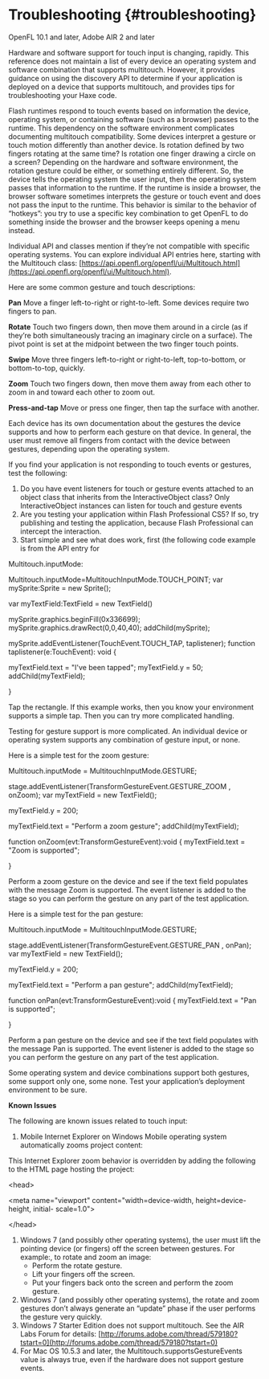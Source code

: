 # Troubleshooting {#troubleshooting}

OpenFL 10.1 and later, Adobe AIR 2 and later

Hardware and software support for touch input is changing, rapidly. This reference does not maintain a list of every device an operating system and software combination that supports multitouch. However, it provides guidance on using the discovery API to determine if your application is deployed on a device that supports multitouch, and provides tips for troubleshooting your Haxe code.

Flash runtimes respond to touch events based on information the device, operating system, or containing software (such as a browser) passes to the runtime. This dependency on the software environment complicates documenting multitouch compatibility. Some devices interpret a gesture or touch motion differently than another device. Is rotation defined by two fingers rotating at the same time? Is rotation one finger drawing a circle on a screen? Depending on the hardware and software environment, the rotation gesture could be either, or something entirely different. So, the device tells the operating system the user input, then the operating system passes that information to the runtime. If the runtime is inside a browser, the browser software sometimes interprets the gesture or touch event and does not pass the input to the runtime. This behavior is similar to the behavior of “hotkeys”: you try to use a specific key combination to get OpenFL to do something inside the browser and the browser keeps opening a menu instead.

Individual API and classes mention if they’re not compatible with specific operating systems. You can explore individual API entries here, starting with the Multitouch class: [https://api.openfl.org/openfl/ui/Multitouch.html](https://api.openfl.org/openfl/ui/Multitouch.html).

Here are some common gesture and touch descriptions:

**Pan** Move a finger left-to-right or right-to-left. Some devices require two fingers to pan.

**Rotate** Touch two fingers down, then move them around in a circle (as if they’re both simultaneously tracing an imaginary circle on a surface). The pivot point is set at the midpoint between the two finger touch points.

**Swipe** Move three fingers left-to-right or right-to-left, top-to-bottom, or bottom-to-top, quickly.

**Zoom** Touch two fingers down, then move them away from each other to zoom in and toward each other to zoom out.

**Press-and-tap** Move or press one finger, then tap the surface with another.

Each device has its own documentation about the gestures the device supports and how to perform each gesture on that device. In general, the user must remove all fingers from contact with the device between gestures, depending upon the operating system.

If you find your application is not responding to touch events or gestures, test the following:

1.  Do you have event listeners for touch or gesture events attached to an object class that inherits from the InteractiveObject class? Only InteractiveObject instances can listen for touch and gesture events
2.  Are you testing your application within Flash Professional CS5? If so, try publishing and testing the application, because Flash Professional can intercept the interaction.
3.  Start simple and see what does work, first (the following code example is from the API entry for

Multitouch.inputMode:

Multitouch.inputMode=MultitouchInputMode.TOUCH_POINT; var mySprite:Sprite = new Sprite();

var myTextField:TextField = new TextField()

mySprite.graphics.beginFill(0x336699); mySprite.graphics.drawRect(0,0,40,40); addChild(mySprite);

mySprite.addEventListener(TouchEvent.TOUCH_TAP, taplistener); function taplistener(e:TouchEvent): void {

myTextField.text = &quot;I&#039;ve been tapped&quot;; myTextField.y = 50; addChild(myTextField);

}

Tap the rectangle. If this example works, then you know your environment supports a simple tap. Then you can try more complicated handling.

Testing for gesture support is more complicated. An individual device or operating system supports any combination of gesture input, or none.

Here is a simple test for the zoom gesture:

Multitouch.inputMode = MultitouchInputMode.GESTURE;

stage.addEventListener(TransformGestureEvent.GESTURE_ZOOM , onZoom); var myTextField = new TextField();

myTextField.y = 200;

myTextField.text = &quot;Perform a zoom gesture&quot;; addChild(myTextField);

function onZoom(evt:TransformGestureEvent):void { myTextField.text = &quot;Zoom is supported&quot;;

}

Perform a zoom gesture on the device and see if the text field populates with the message Zoom is supported. The event listener is added to the stage so you can perform the gesture on any part of the test application.

Here is a simple test for the pan gesture:

Multitouch.inputMode = MultitouchInputMode.GESTURE;

stage.addEventListener(TransformGestureEvent.GESTURE_PAN , onPan); var myTextField = new TextField();

myTextField.y = 200;

myTextField.text = &quot;Perform a pan gesture&quot;; addChild(myTextField);

function onPan(evt:TransformGestureEvent):void { myTextField.text = &quot;Pan is supported&quot;;

}

Perform a pan gesture on the device and see if the text field populates with the message Pan is supported. The event listener is added to the stage so you can perform the gesture on any part of the test application.

Some operating system and device combinations support both gestures, some support only one, some none. Test your application’s deployment environment to be sure.

**Known Issues**

The following are known issues related to touch input:

1.  Mobile Internet Explorer on Windows Mobile operating system automatically zooms project content:

This Internet Explorer zoom behavior is overridden by adding the following to the HTML page hosting the project:

&lt;head&gt;

&lt;meta name=&quot;viewport&quot; content=&quot;width=device-width, height=device-height, initial- scale=1.0&quot;&gt;

&lt;/head&gt;

1.  Windows 7 (and possibly other operating systems), the user must lift the pointing device (or fingers) off the screen between gestures. For example:, to rotate and zoom an image:
    *   Perform the rotate gesture.
    *   Lift your fingers off the screen.
    *   Put your fingers back onto the screen and perform the zoom gesture.
2.  Windows 7 (and possibly other operating systems), the rotate and zoom gestures don’t always generate an “update” phase if the user performs the gesture very quickly.
3.  Windows 7 Starter Edition does not support multitouch. See the AIR Labs Forum for details: [http://forums.adobe.com/thread/579180?tstart=0](http://forums.adobe.com/thread/579180?tstart=0)
4.  For Mac OS 10.5.3 and later, the Multitouch.supportsGestureEvents value is always true, even if the hardware does not support gesture events.